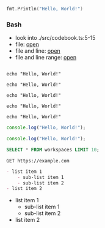 ```go
fmt.Println("Hello, World!")
```

### Bash
- look into ./src/codebook.ts:5-15
- file: [open](./src/codebook.ts)
- file and line: [open](./src/codebook.ts:5)
- file and line range: [open](./src/codebook.ts:5-8)

```go

```

```shell
echo "Hello, World!"
```

```shell
echo "Hello, World!"
```

```shell
echo "Hello, World!"
```

```shell
echo "Hello, World!"
```

```shellscript
echo "Hello, World!"
```

```js
console.log("Hello, World!");
```

```ts
console.log("Hello, World!");
```

```sql
SELECT * FROM workspaces LIMIT 10;
```

```http
GET https://example.com
```

```markdown
- list item 1
    - sub-list item 1
    - sub-list item 2
- list item 2
```

- list item 1
    - sub-list item 1
    - sub-list item 2
- list item 2